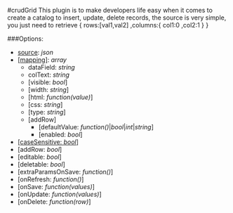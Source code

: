#crudGrid
This plugin is to make developers life easy when it comes to create a catalog to insert, update, delete records, the source is very simple, you just need to retrieve 
{
  rows:[val1,val2]
  ,columns:{
            col1:0
            ,col2:1
            }
  }



###Options:

- [source](https://jsfiddle.net/fabyyiola/mfjq6dce/4/): *json*
- [[mapping]](https://jsfiddle.net/fabyyiola/tvcLh3an/10/): *array*
  - dataField: *string*
  - colText: *string*
  - [visible: *bool*]
  - [width: *string*]
  - [html: *function(value)*]
  - [css: *string*]
  - [type: *string*]
  -  [addRow]
     - [defaultValue: *function()*|*bool*|*int*|*string*]
     - [enabled: *bool*]
- [[caseSensitive: *bool*]](https://jsfiddle.net/fabyyiola/dLvho5th/1/)
- [addRow: *bool*]
- [editable: *bool*]
- [deletable: *bool*]
- [extraParamsOnSave: *function()*]
- [onRefresh: *function()*]
- [onSave: *function(values)*]
- [onUpdate: *function(values)*]
- [onDelete: *function(row)*]
  
